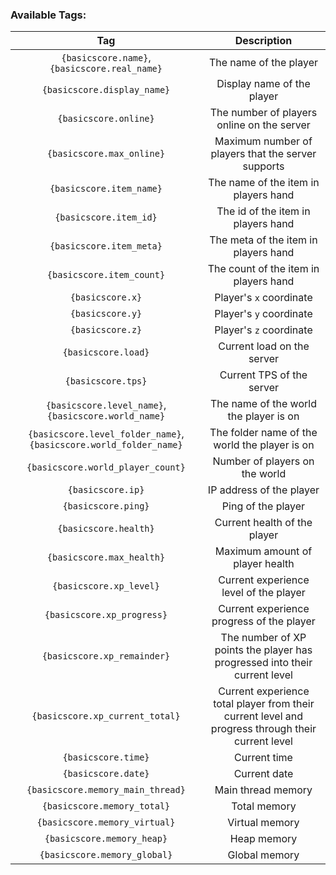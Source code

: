 ### Available Tags:

| Tag | Description |
|:--:|:--:|
|`{basicscore.name}`, `{basicscore.real_name}`|The name of the player|
|`{basicscore.display_name}`|Display name of the player|
|`{basicscore.online}`|The number of players online on the server|
|`{basicscore.max_online}`|Maximum number of players that the server supports|
|`{basicscore.item_name}`|The name of the item in players hand|
|`{basicscore.item_id}`|The id of the item in players hand|
|`{basicscore.item_meta}`|The meta of the item in players hand|
|`{basicscore.item_count}`|The count of the item in players hand|
|`{basicscore.x}`|Player's `x` coordinate|
|`{basicscore.y}`|Player's `y` coordinate|
|`{basicscore.z}`|Player's `z` coordinate|
|`{basicscore.load}`|Current load on the server|
|`{basicscore.tps}`|Current TPS of the server|
|`{basicscore.level_name}`, `{basicscore.world_name}`|The name of the world the player is on|
|`{basicscore.level_folder_name}`, `{basicscore.world_folder_name}`|The folder name of the world the player is on|
|`{basicscore.world_player_count}`|Number of players on the world|
|`{basicscore.ip}`|IP address of the player|
|`{basicscore.ping}`|Ping of the player|
|`{basicscore.health}`|Current health of the player|
|`{basicscore.max_health}`|Maximum amount of player health|
|`{basicscore.xp_level}`|Current experience level of the player|
|`{basicscore.xp_progress}`|Current experience progress of the player|
|`{basicscore.xp_remainder}`|The number of XP points the player has progressed into their current level|
|`{basicscore.xp_current_total}`|Current experience total player from their current level and progress through their current level|
|`{basicscore.time}`|Current time|
|`{basicscore.date}`|Current date|
|`{basicscore.memory_main_thread}`|Main thread memory|
|`{basicscore.memory_total}`|Total memory|
|`{basicscore.memory_virtual}`|Virtual memory|
|`{basicscore.memory_heap}`|Heap memory|
|`{basicscore.memory_global}`|Global memory|